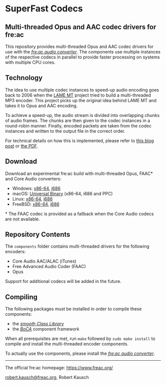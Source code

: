 # SuperFast Codecs
## Multi-threaded Opus and AAC codec drivers for fre:ac

This repository provides multi-threaded Opus and AAC codec drivers for use with the [_fre:ac audio converter_](https://github.com/enzo1982/freac/). The components use multiple instances of the respective codecs in parallel to provide faster processing on systems with multiple CPU cores.

## Technology

The idea to use multiple codec instances to speed-up audio encoding goes back to 2006 when the [LAME MT](http://softlab-pro-web.technion.ac.il/projects/LAME/html/lame.html) project tried to build a multi-threaded MP3 encoder. This project picks up the original idea behind LAME MT and takes it to Opus and AAC encoding.

To achieve a speed-up, the audio stream is divided into overlapping chunks of audio frames. The chunks are then given to the codec instances in a round-robin manner. Finally, encoded packets are taken from the codec instances and written to the output file in the correct order.

For technical details on how this is implemented, please refer to [this blog post](https://freac.org/developer-blog-mainmenu-9/14-freac/257-introducing-superfast-conversions/) or [the PDF](https://github.com/enzo1982/superfast/blob/master/doc/SuperFast%20Codecs.pdf).

## Download

Download an experimental fre:ac build with multi-threaded Opus, FAAC* and Core Audio converters:
- Windows: [x86-64](https://github.com/enzo1982/superfast/releases/download/v1.0-pre1/freac-1.1-alpha-20170902-superfast-windows-x64.zip), [i686](https://github.com/enzo1982/superfast/releases/download/v1.0-pre1/freac-1.1-alpha-20170902-superfast-windows.zip)
- macOS: [Universal Binary](https://github.com/enzo1982/superfast/releases/download/v1.0-pre1/freac-1.1-alpha-20170902-superfast-macosx.dmg) (x86-64, i686 and PPC)
- Linux: [x86-64](https://github.com/enzo1982/superfast/releases/download/v1.0-pre1/freac-1.1-alpha-20170902-superfast-linux-x64.tar.gz), [i686](https://github.com/enzo1982/superfast/releases/download/v1.0-pre1/freac-1.1-alpha-20170902-superfast-linux.tar.gz)
- FreeBSD: [x86-64](https://github.com/enzo1982/superfast/releases/download/v1.0-pre1/freac-1.1-alpha-20170902-superfast-freebsd-x64.tar.gz), [i686](https://github.com/enzo1982/superfast/releases/download/v1.0-pre1/freac-1.1-alpha-20170902-superfast-freebsd.tar.gz)

\* The FAAC codec is provided as a fallback when the Core Audio codecs are not available.

## Repository Contents

The `components` folder contains multi-threaded drivers for the following encoders:

- Core Audio AAC/ALAC (iTunes)
- Free Advanced Audio Coder (FAAC)
- Opus

Support for additional codecs will be added in the future.

## Compiling

The following packages must be installed in order to compile these components:

- the [_smooth Class Library_](https://github.com/enzo1982/smooth/)
- the [_BoCA_](https://github.com/enzo1982/boca/) component framework

When all prerequisites are met, run `make` followed by `sudo make install` to compile and install the multi-threaded encoder components.

To actually use the components, please install the [_fre:ac audio converter_](https://github.com/enzo1982/freac/).

----
The official fre:ac homepage: https://www.freac.org/

robert.kausch@freac.org,
Robert Kausch
